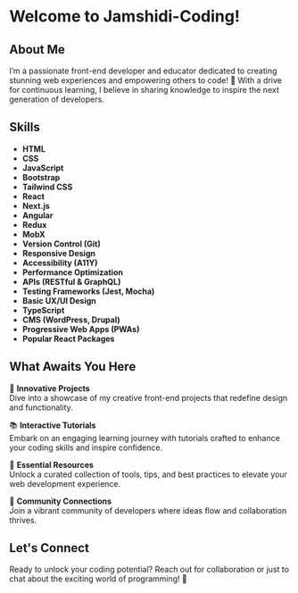# Welcome to Jamshidi-Coding!

## About Me
I’m a passionate front-end developer and educator dedicated to creating stunning web experiences and empowering others to code! 🚀 With a drive for continuous learning, I believe in sharing knowledge to inspire the next generation of developers.

## Skills
- **HTML**
- **CSS**
- **JavaScript**
- **Bootstrap**
- **Tailwind CSS**
- **React**
- **Next.js**
- **Angular**
- **Redux**
- **MobX**
- **Version Control (Git)**
- **Responsive Design**
- **Accessibility (A11Y)**
- **Performance Optimization**
- **APIs (RESTful & GraphQL)**
- **Testing Frameworks (Jest, Mocha)**
- **Basic UX/UI Design**
- **TypeScript**
- **CMS (WordPress, Drupal)**
- **Progressive Web Apps (PWAs)**
- **Popular React Packages**

## What Awaits You Here
🌟 **Innovative Projects**  
Dive into a showcase of my creative front-end projects that redefine design and functionality.

📚 **Interactive Tutorials**  
Embark on an engaging learning journey with tutorials crafted to enhance your coding skills and inspire confidence.

🔗 **Essential Resources**  
Unlock a curated collection of tools, tips, and best practices to elevate your web development experience.

🤝 **Community Connections**  
Join a vibrant community of developers where ideas flow and collaboration thrives.

## Let's Connect
Ready to unlock your coding potential? Reach out for collaboration or just to chat about the exciting world of programming! 🌟
